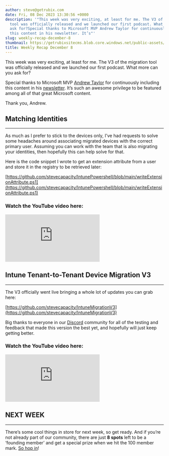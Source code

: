 ```yaml
---
author: steve@getrubix.com
date: Fri, 08 Dec 2023 13:30:56 +0000
description: '"This week was very exciting, at least for me. The V3 of the migration
  tool was officially released and we launched our first podcast. What more can you
  ask for?Special thanks to Microsoft MVP Andrew Taylor for continuously including
  this content in his newsletter. It’s"'
slug: weekly-recap-december-8
thumbnail: https://getrubixsitecms.blob.core.windows.net/public-assets/content/v1/thumbnails/weekly-recap-december-8_thumbnail.jpg
title: Weekly Recap December 8
---
```


This week was very exciting, at least for me. The V3 of the migration tool was officially released and we launched our first podcast. What more can you ask for?

Special thanks to Microsoft MVP [Andrew Taylor](https://www.linkedin.com/in/andrew-taylor-41707916/) for continuously including this content in his [newsletter](https://andrewstaylor.com/2023/12/08/intune-newsletter-8th-december-2023/). It’s such an awesome privilege to be featured among all of that great Microsoft content.

Thank you, Andrew.

## Matching Identities
---

As much as I prefer to stick to the devices only, I’ve had requests to solve some headaches around associating migrated devices with the correct primary user. Assuming you can work with the team that is also migrating your identities, then hopefully this can help solve for that.

Here is the code snippet I wrote to get an extension attribute from a user and store it in the registry to be retrieved later:

[https://github.com/stevecapacity/IntunePowershell/blob/main/writeExtensionAttribute.ps1](https://github.com/stevecapacity/IntunePowershell/blob/main/writeExtensionAttribute.ps1)

### Watch the YouTube video here:

<div class="iframe-wrapper">
  <iframe src="https://www.youtube.com/embed/mmhisy1ApZc?feature=oembed" title="YouTube video player" frameborder="0" allowfullscreen></iframe>
</div>

## Intune Tenant-to-Tenant Device Migration V3
---

The V3 officially went live bringing a whole lot of updates you can grab here:

[https://github.com/stevecapacity/IntuneMigrationV3](https://github.com/stevecapacity/IntuneMigrationV3)

Big thanks to everyone in our [Discord](https://discord.gg/getrubix) community for all of the testing and feedback that made this version the best yet, and hopefully will just keep getting better.

### Watch the YouTube video here:

<div class="iframe-wrapper">
  <iframe src="https://www.youtube.com/embed/IGU2XY9Cxys?feature=oembed" title="YouTube video player" frameborder="0" allowfullscreen></iframe>
</div>

## NEXT WEEK
---

There’s some cool things in store for next week, so get ready. And if you’re not already part of our community, there are just **8 spots** left to be a ‘founding member’ and get a special prize when we hit the 100 member mark. [So hop in](https://discord.gg/getrubix)!
